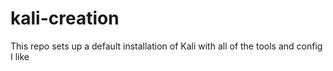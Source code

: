 # kali-creation
This repo sets up a default installation of Kali with all of the tools and config I like
